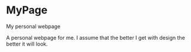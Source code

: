 # MyPage
My personal webpage

A personal webpage for me. I assume that the better I get with design the better it will look.
